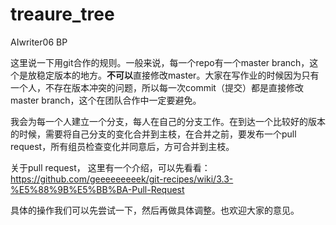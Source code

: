 # treaure_tree
AIwriter06 BP

这里说一下用git合作的规则。一般来说，每一个repo有一个master branch，这个是放稳定版本的地方。**不可以**直接修改master。大家在写作业的时候因为只有一个人，不存在版本冲突的问题，所以每一次commit（提交）都是直接修改master branch，这个在团队合作中一定要避免。

我会为每一个人建立一个分支，每人在自己的分支工作。在到达一个比较好的版本的时候，需要将自己分支的变化合并到主枝，在合并之前，要发布一个pull request，所有组员检查变化并同意后，方可合并到主枝。

关于pull request， 这里有一个介绍，可以先看看： https://github.com/geeeeeeeeek/git-recipes/wiki/3.3-%E5%88%9B%E5%BB%BA-Pull-Request

具体的操作我们可以先尝试一下，然后再做具体调整。也欢迎大家的意见。
